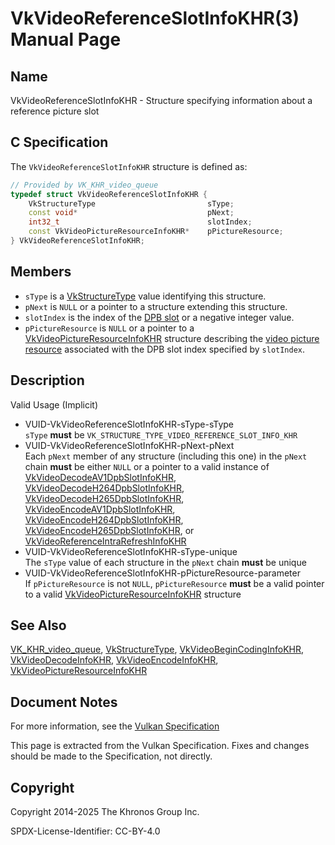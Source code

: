 # VkVideoReferenceSlotInfoKHR(3) Manual Page

## Name

VkVideoReferenceSlotInfoKHR - Structure specifying information about a reference picture slot



## [](#_c_specification)C Specification

The `VkVideoReferenceSlotInfoKHR` structure is defined as:

```c++
// Provided by VK_KHR_video_queue
typedef struct VkVideoReferenceSlotInfoKHR {
    VkStructureType                         sType;
    const void*                             pNext;
    int32_t                                 slotIndex;
    const VkVideoPictureResourceInfoKHR*    pPictureResource;
} VkVideoReferenceSlotInfoKHR;
```

## [](#_members)Members

- `sType` is a [VkStructureType](https://registry.khronos.org/vulkan/specs/latest/man/html/VkStructureType.html) value identifying this structure.
- `pNext` is `NULL` or a pointer to a structure extending this structure.
- `slotIndex` is the index of the [DPB slot](https://registry.khronos.org/vulkan/specs/latest/html/vkspec.html#dpb-slot) or a negative integer value.
- `pPictureResource` is `NULL` or a pointer to a [VkVideoPictureResourceInfoKHR](https://registry.khronos.org/vulkan/specs/latest/man/html/VkVideoPictureResourceInfoKHR.html) structure describing the [video picture resource](https://registry.khronos.org/vulkan/specs/latest/html/vkspec.html#video-picture-resources) associated with the DPB slot index specified by `slotIndex`.

## [](#_description)Description

Valid Usage (Implicit)

- [](#VUID-VkVideoReferenceSlotInfoKHR-sType-sType)VUID-VkVideoReferenceSlotInfoKHR-sType-sType  
  `sType` **must** be `VK_STRUCTURE_TYPE_VIDEO_REFERENCE_SLOT_INFO_KHR`
- [](#VUID-VkVideoReferenceSlotInfoKHR-pNext-pNext)VUID-VkVideoReferenceSlotInfoKHR-pNext-pNext  
  Each `pNext` member of any structure (including this one) in the `pNext` chain **must** be either `NULL` or a pointer to a valid instance of [VkVideoDecodeAV1DpbSlotInfoKHR](https://registry.khronos.org/vulkan/specs/latest/man/html/VkVideoDecodeAV1DpbSlotInfoKHR.html), [VkVideoDecodeH264DpbSlotInfoKHR](https://registry.khronos.org/vulkan/specs/latest/man/html/VkVideoDecodeH264DpbSlotInfoKHR.html), [VkVideoDecodeH265DpbSlotInfoKHR](https://registry.khronos.org/vulkan/specs/latest/man/html/VkVideoDecodeH265DpbSlotInfoKHR.html), [VkVideoEncodeAV1DpbSlotInfoKHR](https://registry.khronos.org/vulkan/specs/latest/man/html/VkVideoEncodeAV1DpbSlotInfoKHR.html), [VkVideoEncodeH264DpbSlotInfoKHR](https://registry.khronos.org/vulkan/specs/latest/man/html/VkVideoEncodeH264DpbSlotInfoKHR.html), [VkVideoEncodeH265DpbSlotInfoKHR](https://registry.khronos.org/vulkan/specs/latest/man/html/VkVideoEncodeH265DpbSlotInfoKHR.html), or [VkVideoReferenceIntraRefreshInfoKHR](https://registry.khronos.org/vulkan/specs/latest/man/html/VkVideoReferenceIntraRefreshInfoKHR.html)
- [](#VUID-VkVideoReferenceSlotInfoKHR-sType-unique)VUID-VkVideoReferenceSlotInfoKHR-sType-unique  
  The `sType` value of each structure in the `pNext` chain **must** be unique
- [](#VUID-VkVideoReferenceSlotInfoKHR-pPictureResource-parameter)VUID-VkVideoReferenceSlotInfoKHR-pPictureResource-parameter  
  If `pPictureResource` is not `NULL`, `pPictureResource` **must** be a valid pointer to a valid [VkVideoPictureResourceInfoKHR](https://registry.khronos.org/vulkan/specs/latest/man/html/VkVideoPictureResourceInfoKHR.html) structure

## [](#_see_also)See Also

[VK\_KHR\_video\_queue](https://registry.khronos.org/vulkan/specs/latest/man/html/VK_KHR_video_queue.html), [VkStructureType](https://registry.khronos.org/vulkan/specs/latest/man/html/VkStructureType.html), [VkVideoBeginCodingInfoKHR](https://registry.khronos.org/vulkan/specs/latest/man/html/VkVideoBeginCodingInfoKHR.html), [VkVideoDecodeInfoKHR](https://registry.khronos.org/vulkan/specs/latest/man/html/VkVideoDecodeInfoKHR.html), [VkVideoEncodeInfoKHR](https://registry.khronos.org/vulkan/specs/latest/man/html/VkVideoEncodeInfoKHR.html), [VkVideoPictureResourceInfoKHR](https://registry.khronos.org/vulkan/specs/latest/man/html/VkVideoPictureResourceInfoKHR.html)

## [](#_document_notes)Document Notes

For more information, see the [Vulkan Specification](https://registry.khronos.org/vulkan/specs/latest/html/vkspec.html#VkVideoReferenceSlotInfoKHR)

This page is extracted from the Vulkan Specification. Fixes and changes should be made to the Specification, not directly.

## [](#_copyright)Copyright

Copyright 2014-2025 The Khronos Group Inc.

SPDX-License-Identifier: CC-BY-4.0